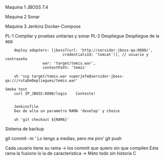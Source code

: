 
Maquina 1
    JBOSS 7.4

Maquina 2
    Sonar

Maquina 3
    Jenkins Docker-Compose

PL-1    Compilar y pruebas unitarias y sonar
PL-2    Despliegue
    Despliegue de la app
    
        deploy adapters: [jboss7(url: 'http://servidor-jboss-qa:8080/', 
                              credentialsId: 'tomcat')], // usuario y contraseña
                     war: 'target/temis.war',
                     contextPath: 'temis'
                     
        sh 'scp target/temis.war superjefe@servidor-jboss-qa:///rutaDeDepliegues/temis.war'

    Smoke test
        curl IP_JBOSS:8080/login    Conteste!
        
        
        Jenkinsfile
        Das de alta un parametro RAMA 'develop' y choice
        
        sh 'git checkout ${RAMA}'


Sistema de backup

git commit -m ' Lo tengo a medias, pero me piro'
git push


Cada usuario tiene su rama -> los commit que quiero sin que compilen 
Esta rama la fusiono lo la de caracteristica -> Meto todo sin historia C